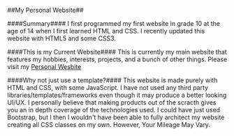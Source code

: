 ##My Personal Website##

####Summary####
I first programmed my first website in grade 10 at the age of 14 when I first learned HTML and CSS. I recently updated this website with HTML5 and some CSS3.


####This is my Current Website####
This is currently my main website that features my hobbies, interests, projects, and a bunch of other things. Please visit my <a href="https://ece.uwaterloo.ca/~zu2syed/index.html" >Personal Wesbite</a>


####Why not just use a template?####
This website is made purely with HTML and CSS, with some JavaScript. I have not used any third party libraries/templates/frameworks even though it may produce a better looking UI/UX. I personally believe that making products out of the scracth gives you an in depth coverage of the technologies used. I could have just used Bootstrap, but I then I wouldn't have been able to fully architect my website creating all CSS classes on my own. However, Your Mileage May Vary. 
